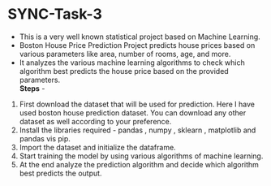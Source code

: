 # SYNC-Task-3
<ul>
<li>This is a very well known statistical project based on Machine Learning.</li> <li>Boston House Price Prediction Project predicts house prices based on various parameters like area, number of rooms, age, and more.</li><li> It analyzes the various machine learning algorithms to check which algorithm best predicts the house price based on the provided parameters.</li>
<b>Steps</b> - <br> </ul>
<ol><li>First download the dataset that will be used for prediction. Here I have used boston house prediction dataset. You can download any other dataset as well according to your preference.</li>
<li>Install the libraries required - pandas , numpy , sklearn , matplotlib and pandas vis pip.</li>
<li>Import the dataset and initialize the dataframe.</li>
<li>Start training the model by using various algorithms of machine learning.</li>
<li>At the end analyze the prediction algorithm and decide which algorithm best predicts the output.</li>
</ol>
